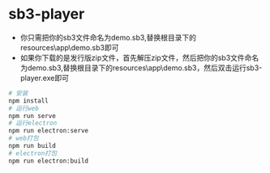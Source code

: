 # sb3-player
- 你只需把你的sb3文件命名为demo.sb3,替换根目录下的resources\app\demo.sb3即可
- 如果你下载的是发行版zip文件，首先解压zip文件，然后把你的sb3文件命名为demo.sb3,替换根目录下的resources\app\demo.sb3，然后双击运行sb3-player.exe即可

```bash
# 安装
npm install
# 运行web
npm run serve
# 运行electron
npm run electron:serve
# web打包
npm run build
# electron打包
npm run electron:build
```
